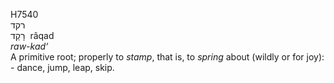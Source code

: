 <body>
  <p>H7540<br>  רקד  <br> רָקַד  ‎  râqad  <br><i>raw-kad‘ </i><br>A primitive root; properly to <i>stamp</i>, that is, to <i>spring</i> about (wildly or for joy): - dance, jump, leap, skip.<br></p>
 </body>